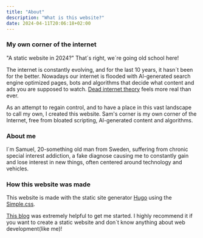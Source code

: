 ```yaml
---
title: "About"
description: "What is this website?"
date: 2024-04-11T20:06:18+02:00
---
```


### My own corner of the internet ###
"A static website in 2024?" That´s right, we´re going old school here!

The internet is constantly evolving, and for the last 10 years, it hasn´t been for the better.
Nowadays our internet is flooded with AI-generated search engine optimized pages, bots
and algorithms that decide what content and ads you are supposed to watch.
[Dead internet theory](https://en.wikipedia.org/wiki/Dead_Internet_theory) feels more real than ever.

As an attempt to regain control, and to have a place in this vast landscape to call my own, I
created this website. Sam's corner is my own corner of the Internet, free from bloated scripting, AI-generated content and algorithms.  

### About me ###
I´m Samuel, 20-something old man from Sweden, suffering from chronic special interest addiction, a fake diagnose causing me to constantly gain and lose interest in new things, often centered around technology and vehicles. 


### How this website was made ###
This website is made with the static site generator [Hugo](https://gohugo.io/) using the [Simple.css](https://simplecss.org).

[This blog](https://mogwai.be/creating-a-simple.css-site-with-hugo/) was extremely helpful to get me started. I highly recommend it if
you want to create a static website and don´t know anything about web development(like me)!
